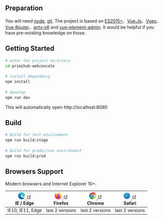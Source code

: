 ## Preparation
You will need [node](https://nodejs.org/en/), [git](https://git-scm.com/). The project is based on [ES2015+](https://es6.ruanyifeng.com/)、[Vue.Js](https://vuejs.org/)、[Vuex](https://vuex.vuejs.org/)、[Vue-Router](https://router.vuejs.org/)、[antv-x6](https://x6.antv.vision/zh) and [vue-element-admin](https://panjiachen.github.io/vue-element-admin-site/). It would be helpful if you have pre-existing knowledge on those.

## Getting Started
```bash
# enter the project directory
cd primihub-webconcole

# install dependency
npm install

# develop
npm run dev
```

This will automatically open http://localhost:8080

## Build

```bash
# build for test environment
npm run build:stage

# build for production environment
npm run build:prod
```

## Browsers Support
Modern browsers and Internet Explorer 10+.

<html>
 <head></head>
 <body>
  <table>
   <thead>
    <tr>
     <th><a href="http://godban.github.io/browsers-support-badges/" target="_blank" rel="noopener noreferrer"><img src="./src/assets/browsers-icon/edge_48x48.png" alt="IE / Edge" width="24px" height="24px" class="no-margin" />
       <svg xmlns="http://www.w3.org/2000/svg" aria-hidden="true" x="0px" y="0px" viewbox="0 0 100 100" width="15" height="15" class="icon outbound">
        <path fill="currentColor" d="M18.8,85.1h56l0,0c2.2,0,4-1.8,4-4v-32h-8v28h-48v-48h28v-8h-32l0,0c-2.2,0-4,1.8-4,4v56C14.8,83.3,16.6,85.1,18.8,85.1z"></path> 
        <polygon fill="currentColor" points="45.7,48.7 51.3,54.3 77.2,28.5 77.2,37.2 85.2,37.2 85.2,14.9 62.8,14.9 62.8,22.9 71.5,22.9"></polygon>
       </svg></a><br />IE / Edge</th> 
     <th><a href="http://godban.github.io/browsers-support-badges/" target="_blank" rel="noopener noreferrer"><img src="./src/assets/browsers-icon/firefox_48x48.png" alt="Firefox" width="24px" height="24px" class="no-margin" />
       <svg xmlns="http://www.w3.org/2000/svg" aria-hidden="true" x="0px" y="0px" viewbox="0 0 100 100" width="15" height="15" class="icon outbound">
        <path fill="currentColor" d="M18.8,85.1h56l0,0c2.2,0,4-1.8,4-4v-32h-8v28h-48v-48h28v-8h-32l0,0c-2.2,0-4,1.8-4,4v56C14.8,83.3,16.6,85.1,18.8,85.1z"></path> 
        <polygon fill="currentColor" points="45.7,48.7 51.3,54.3 77.2,28.5 77.2,37.2 85.2,37.2 85.2,14.9 62.8,14.9 62.8,22.9 71.5,22.9"></polygon>
       </svg></a><br />Firefox</th> 
     <th><a href="http://godban.github.io/browsers-support-badges/" target="_blank" rel="noopener noreferrer"><img src="./src/assets/browsers-icon/chrome_48x48.png" alt="Chrome" width="24px" height="24px" class="no-margin" />
       <svg xmlns="http://www.w3.org/2000/svg" aria-hidden="true" x="0px" y="0px" viewbox="0 0 100 100" width="15" height="15" class="icon outbound">
        <path fill="currentColor" d="M18.8,85.1h56l0,0c2.2,0,4-1.8,4-4v-32h-8v28h-48v-48h28v-8h-32l0,0c-2.2,0-4,1.8-4,4v56C14.8,83.3,16.6,85.1,18.8,85.1z"></path> 
        <polygon fill="currentColor" points="45.7,48.7 51.3,54.3 77.2,28.5 77.2,37.2 85.2,37.2 85.2,14.9 62.8,14.9 62.8,22.9 71.5,22.9"></polygon>
       </svg></a><br />Chrome</th> 
     <th><a href="http://godban.github.io/browsers-support-badges/" target="_blank" rel="noopener noreferrer"><img src="./src/assets/browsers-icon/safari_48x48.png" alt="Safari" width="24px" height="24px" class="no-margin" />
       <svg xmlns="http://www.w3.org/2000/svg" aria-hidden="true" x="0px" y="0px" viewbox="0 0 100 100" width="15" height="15" class="icon outbound">
        <path fill="currentColor" d="M18.8,85.1h56l0,0c2.2,0,4-1.8,4-4v-32h-8v28h-48v-48h28v-8h-32l0,0c-2.2,0-4,1.8-4,4v56C14.8,83.3,16.6,85.1,18.8,85.1z"></path> 
        <polygon fill="currentColor" points="45.7,48.7 51.3,54.3 77.2,28.5 77.2,37.2 85.2,37.2 85.2,14.9 62.8,14.9 62.8,22.9 71.5,22.9"></polygon>
       </svg></a><br />Safari</th>
    </tr>
   </thead> 
   <tbody>
    <tr>
     <td>IE10, IE11, Edge</td> 
     <td>last 2 versions</td> 
     <td>last 2 versions</td> 
     <td>last 2 versions</td>
    </tr>
   </tbody>
  </table>
 </body>
</html>

